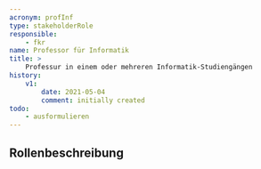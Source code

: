 ```yaml
---
acronym: profInf
type: stakeholderRole
responsible: 
    - fkr
name: Professor für Informatik
title: >
    Professur in einem oder mehreren Informatik-Studiengängen
history:
    v1:
        date: 2021-05-04
        comment: initially created
todo: 
    - ausformulieren                
---
```


## Rollenbeschreibung
